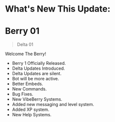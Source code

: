 # **What's New This Update:**

# Berry 01

> Delta 01

Welcome The Berry!

- Berry 1 Officially Released.
- Delta Updates Introduced.
- Delta Updates are silent.
- Bot will be more active.
- Better Embeds.
- New Commands.
- Bug Fixes.
- New VibeBerry Systems.
- Added new messaging and level system.
- Added XP system.
- New Help Systems.

